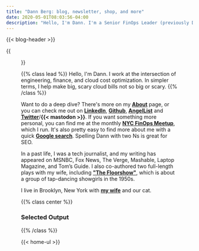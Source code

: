 ```yaml
---
title: "Dann Berg: blog, newsletter, shop, and more"
date: 2020-05-01T08:03:56-04:00
description: "Hello, I'm Dann. I'm a Senior FinOps Leader (previously Datadog, FullStory) and a writer of blogs and plays. This is home to my thoughts on finops, technology, productivity, & more."
---
```


<!-- Text for the header is in the shortcode -->
{{< blog-header >}}

{{<figure src="/images/dannberg.png" width="250" height="250" class="pull-left" >}}

{{% class lead %}}
Hello, I'm Dann. I work at the intersection of engineering, finance, and cloud cost optimization. In simpler terms, I help make big, scary cloud bills not so big or scary.
{{% /class %}}

Want to do a deep dive? There's more on my **[About](/about)** page, or you can check me out on **[LinkedIn](https://www.linkedin.com/in/dannberg/)**, **[Github](https://github.com/dannberg)**, **[AngelList](https://angel.co/u/dann-berg)** and **[Twitter](https://twitter.com/dannberg)**/**{{< mastodon >}}**. If you want something more personal, you can find me at the monthly **[NYC FinOps Meetup](https://www.meetup.com/New-York-City-Cloud-FinOps/)**, which I run. It's also pretty easy to find more about me with a quick **[Google search](https://www.google.com/search?q=dann+berg)**. Spelling Dann with two Ns is great for SEO.

In a past life, I was a tech journalist, and my writing has appeared on MSNBC, Fox News, The Verge, Mashable, Laptop Magazine, and Tom’s Guide. I also co-authored two full-length plays with my wife, including **["The Floorshow"](http://combustioncollective.org/the-floorshow/)**, which is about a group of tap-dancing showgirls in the 1950s.

I live in Brooklyn, New York with **[my wife](http://asuleen.com)** and our cat.

{{% class center %}}
### Selected Output
{{% /class %}}

<!-- The full text for the UL on the homepage is in the shortcode -->
{{< home-ul >}}
